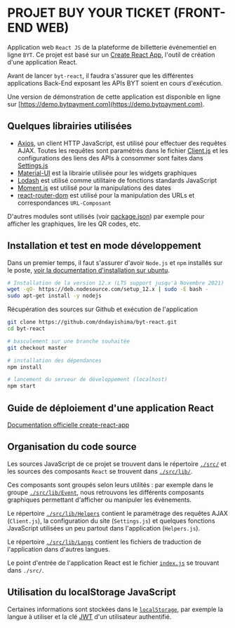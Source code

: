 # PROJET BUY YOUR TICKET (FRONT-END WEB)

Application web `React JS` de la plateforme de billetterie événementiel en ligne `BYT`. Ce projet est basé sur un [Create React App](https://github.com/facebook/create-react-app), l'outil de création d'une application React.

Avant de lancer `byt-react`, il faudra s'assurer que les différentes applications Back-End exposant les APIs BYT soient en cours d'exécution.

Une version de démonstration de cette application est disponible en ligne sur [https://demo.bytpayment.com](https://demo.bytpayment.com).

## Quelques librairies utilisées

- [Axios](https://www.npmjs.com/package/axios), un client HTTP JavaScript, est utilisé pour effectuer des requêtes AJAX. Toutes les requêtes sont paramétrés dans le fichier [Client.js](https://github.com/dndayishima/byt-react/blob/master/src/lib/Helpers/Client.js) et les configurations des liens des APIs à consommer sont faites dans [Settings.js](https://github.com/dndayishima/byt-react/blob/master/src/lib/Helpers/Settings.js)
- [Material-UI](https://material-ui.com/) est la librairie utilisée pour les widgets graphiques
- [Lodash](https://lodash.com/) est utilisé comme utilitaire de fonctions standards JavaScript
- [Moment.js](https://momentjs.com/) est utilisé pour la manipulations des dates
- [react-router-dom](https://reactrouter.com/web/guides/quick-start) est utilisé pour la manipulation des URLs et correspondances `URL-Composant`

D'autres modules sont utilisés (voir [package.json](https://github.com/dndayishima/byt-react/blob/master/package.json)) par exemple pour afficher les graphiques, lire les QR codes, etc.

## Installation et test en mode développement

Dans un premier temps, il faut s'assurer d'avoir `Node.js` et `npm` installés sur le poste, [voir la documentation d'installation sur ubuntu](https://doc.ubuntu-fr.org/nodejs).

```bash
# Installation de la version 12.x (LTS support jusqu'à Novembre 2021)
wget -qO- https://deb.nodesource.com/setup_12.x | sudo -E bash -
sudo apt-get install -y nodejs
```

Récupération des sources sur Github et exécution de l'application

```bash
git clone https://github.com/dndayishima/byt-react.git
cd byt-react

# basculement sur une branche souhaitée
git checkout master

# installation des dépendances
npm install

# lancement du serveur de développement (localhost)
npm start
```

## Guide de déploiement d'une application React
[Documentation officielle create-react-app](https://facebook.github.io/create-react-app/docs/deployment)

## Organisation du code source

Les sources JavaScript de ce projet se trouvent dans le répertoire [`./src/`](https://github.com/dndayishima/byt-react/tree/master/src) et les sources des composants `React` se trouvent dans [`./src/lib/`](https://github.com/dndayishima/byt-react/tree/master/src/lib).

Ces composants sont groupés selon leurs utilités : par exemple dans le groupe [`./src/lib/Event`](https://github.com/dndayishima/byt-react/tree/master/src/lib/Event), nous retrouvons les différents composants graphiques permettant d'afficher ou manipuler les évènements.

Le répertoire [`./src/lib/Helpers`](https://github.com/dndayishima/byt-react/tree/master/src/lib/Helpers) contient le paramétrage des requêtes AJAX (`Client.js`), la configuration du site (`Settings.js`) et quelques fonctions JavaScript utilisées un peu partout dans l'application (`Helpers.js`).

Le répertoire [`./src/lib/Langs`](https://github.com/dndayishima/byt-react/tree/master/src/lib/Langs) contient les fichiers de traduction de l'application dans d'autres langues.

Le point d'entrée de l'application React est le fichier [`index.js`](https://github.com/dndayishima/byt-react/blob/master/src/index.js) se trouvant dans `./src/`.

## Utilisation du localStorage JavaScript

Certaines informations sont stockées dans le [`localStorage`](https://developer.mozilla.org/fr/docs/Web/API/Window/localStorage), par exemple la langue à utiliser et la clé [JWT](https://jwt.io/) d'un utilisateur authentifié.